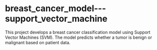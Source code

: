 # breast_cancer_model---support_vector_machine
This project develops a breast cancer classification model using Support Vector Machines (SVM). The model predicts whether a tumor is benign or malignant based on patient data.
